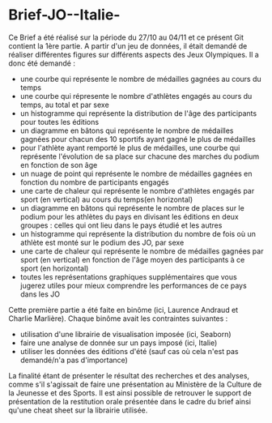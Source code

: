 # Brief-JO--Italie-

Ce Brief a été réalisé sur la période du 27/10 au 04/11 et ce présent Git contient la 1ère partie.
A partir d'un jeu de données, il était demandé de réaliser différentes figures sur différents aspects des Jeux Olympiques. Il a donc été demandé :
- une courbe qui représente le nombre de médailles gagnées au cours du temps
- une courbe qui répresente le nombre d'athlètes engagés au cours du temps, au total et par sexe
- un histogramme qui représente la distribution de l'âge des participants pour toutes les éditions
- un diagramme en bâtons qui représente le nombre de médailles gagnées pour chacun des 10 sportifs ayant gagné le plus de médailles
- pour l'athlète ayant remporté le plus de médailles, une courbe qui représente l'évolution de sa place sur chacune des marches du podium en fonction de son âge
- un nuage de point qui représente le nombre de médailles gagnées en fonction du nombre de participants engagés
- une carte de chaleur qui représente le nombre d'athlètes engagés par sport (en vertical) au cours du temps(en horizontal)
- un diagramme en bâtons qui représente le nombre de places sur le podium pour les athlètes du pays en divisant les éditions en deux groupes : celles qui ont lieu dans le pays étudié et les autres
- un histogramme qui représente la distribution du nombre de fois où un athlète est monté sur le podium des JO, par sexe
- une carte de chaleur qui représente le nombre de médailles gagnées par sport (en vertical) en fonction de l'âge moyen des participants à ce sport (en horizontal)
- toutes les représentations graphiques supplémentaires que vous jugerez utiles pour mieux comprendre les performances de ce pays dans les JO

Cette première partie a été faite en binôme (ici, Laurence Andraud et Charlie Marlière).
Chaque binôme avait les contraintes suivantes :
- utilisation d'une librairie de visualisation imposée (ici, Seaborn)
- faire une analyse de donnée sur un pays imposé (ici, Italie)
- utiliser les données des éditions d'été (sauf cas où cela n'est pas demandé/n'a pas d'importance)

La finalité étant de présenter le résultat des recherches et des analyses, comme s'il s'agissait de faire une présentation au Ministère de la Culture de la Jeunesse et des Sports.
Il est ainsi possible de retrouver le support de présentation de la restitution orale présentée dans le cadre du brief ainsi qu'une cheat sheet sur la librairie utilisée.
